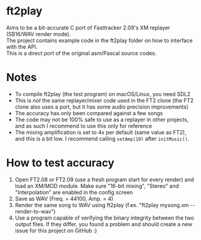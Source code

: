 # ft2play
Aims to be a bit-accurate C port of Fasttracker 2.09's XM replayer (SB16/WAV render mode). \
The project contains example code in the ft2play folder on how to interface with the API. \
This is a direct port of the original asm/Pascal source codes.

# Notes
- To compile ft2play (the test program) on macOS/Linux, you need SDL2
- This is <i>not</i> the same replayer/mixer code used in the FT2 clone (the FT2 clone also uses a port, but it has some audio precision improvements)
- The accuracy has only been compared against a few songs
- The code may not be 100% safe to use as a replayer in other projects, and as such I recommend to use this only for reference
- The mixing amplification is set to 4x per default (same value as FT2), and this is a bit low. I recommend calling <code>setAmp(10)</code> after <code>initMusic()</code>.

# How to test accuracy
1) Open FT2.08 or FT2.09 (use a fresh program start for every render) and load an XM/MOD module. Make sure "16-bit mixing", "Stereo" and "Interpolation" are enabled in the config screen
2) Save as WAV (Freq. = 44100, Amp. = 4)
3) Render the same song to WAV using ft2play (f.ex. "ft2play mysong.xm --render-to-wav")
4) Use a program capable of verifying the binary integrity between the two output files. If they differ, you found a problem and should create a new issue for this project on GitHub :)

